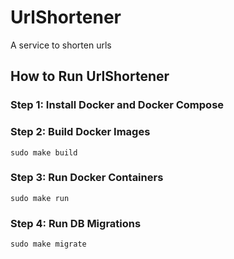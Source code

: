 # UrlShortener
A service to shorten urls

## How to Run UrlShortener

### Step 1: Install Docker and Docker Compose

### Step 2: Build Docker Images
```
sudo make build
```
### Step 3: Run Docker Containers
```
sudo make run
```
### Step 4: Run DB Migrations
```
sudo make migrate
```